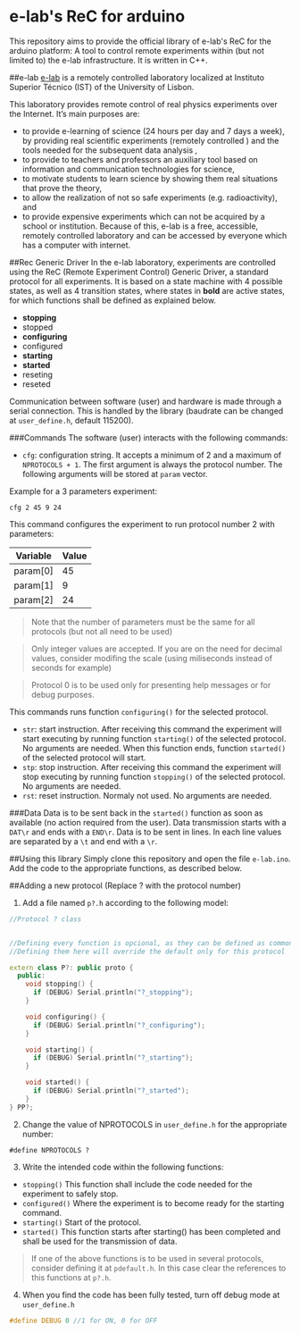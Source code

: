 # e-lab's ReC for arduino

This repository aims to provide the official library of e-lab's ReC for the arduino platform: A tool to control remote experiments within (but not limited to) the e-lab infrastructure. It is written in C++.

##e-lab
[e-lab](http://www.elab.ist.utl.pt) is a remotely controlled laboratory localized at Instituto Superior Técnico (IST) of the University of Lisbon.

This laboratory provides remote control of real physics experiments over the Internet. It’s main purposes are:

- to provide e-learning of science (24 hours per day and 7 days a week), by providing real scientific experiments (remotely controlled ) and the tools needed for the subsequent data analysis ,
- to provide to teachers and professors an auxiliary tool based on information and communication technologies for science,
- to motivate students to learn science by showing them real situations that prove the theory,
- to allow the realization of not so safe experiments (e.g. radioactivity), and
- to provide expensive experiments which can not be acquired by a school or institution. Because of this, e-lab is a free, accessible, remotely controlled laboratory and can be accessed by everyone which has a computer with internet.

##Rec Generic Driver
In the e-lab laboratory, experiments are controlled using the ReC (Remote Experiment Control) Generic Driver, a standard protocol for all experiments. It is based on a state machine with 4 possible states, as well as 4 transition states, where states in **bold** are active states, for which functions shall be defined as explained below.
- **stopping**
- stopped
- **configuring**
- configured
- **starting**
- **started**
- reseting
- reseted

Communication between software (user) and hardware is made through a serial connection. This is handled by the library (baudrate can be changed at `user_define.h`, default 115200). 

###Commands
The software (user) interacts with the following commands:
- `cfg`: configuration string. It accepts a minimum of 2 and a maximum of `NPROTOCOLS + 1`. The first argument is always the protocol number. The following arguments will be stored at `param` vector.

Example for a 3 parameters experiment:
```
cfg 2 45 9 24
```
This command configures the experiment to run protocol number 2 with parameters:

Variable | Value
------------ | -------------
param[0] | 45
param[1] | 9
param[2] | 24

> Note that the number of parameters must be the same for all protocols (but not all need to be used)

> Only integer values are accepted. If you are on the need for decimal values, consider modifing the scale (using miliseconds instead of seconds for example)

> Protocol 0 is to be used only for presenting help messages or for debug purposes.

This commands runs function `configuring()` for the selected protocol.

- `str`: start instruction. After receiving this command the experiment will start executing by running function `starting()` of the selected protocol. No arguments are needed. When this function ends, function `started()` of the selected protocol will start.
- `stp`: stop instruction. After receiving this command the experiment will stop executing by running function `stopping()` of the selected protocol. No arguments are needed.
- `rst`: reset instruction. Normaly not used. No arguments are needed.

###Data
Data is to be sent back in the `started()` function as soon as available (no action required from the user). Data transmission starts with a `DAT\r` and ends with a `END\r`. Data is to be sent in lines. In each line values are separated by a `\t` and end with a `\r`.

##Using this library
Simply clone this repository and open the file `e-lab.ino`.
Add the code to the appropriate functions, as described below.

##Adding a new protocol
(Replace ? with the protocol number)

1) Add a file named `p?.h` according to the following model:
```Cpp
//Protocol ? class


//Defining every function is opcional, as they can be defined as common for all protocols
//Defining them here will override the default only for this protocol

extern class P?: public proto {
  public:
    void stopping() {
      if (DEBUG) Serial.println("?_stopping");
    }

    void configuring() {
      if (DEBUG) Serial.println("?_configuring");
    }

    void starting() {
      if (DEBUG) Serial.println("?_starting");
    }

    void started() {
      if (DEBUG) Serial.println("?_started");
    }
} PP?;
```
2) Change the value of NPROTOCOLS in `user_define.h` for the appropriate number:
```
#define NPROTOCOLS ?
```


3) Write the intended code within the following functions:
- `stopping()`
  This function shall include the code needed for the experiment to safely stop.
- `configured()`
  Where the experiment is to become ready for the starting command.
- `starting()`
  Start of the protocol.
- `started()`
  This function starts after starting() has been completed and shall be used for the transmission of data.

> If one of the above functions is to be used in several protocols, consider defining it at `pdefault.h`.
In this case clear the references to this functions at `p?.h`.

4) When you find the code has been fully tested, turn off debug mode at `user_define.h`
```C
#define DEBUG 0 //1 for ON, 0 for OFF
```
